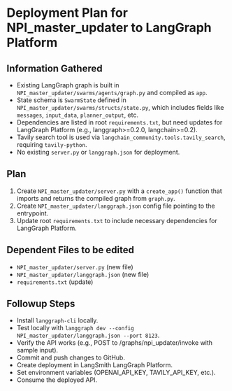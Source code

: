 # Deployment Plan for NPI_master_updater to LangGraph Platform

## Information Gathered
- Existing LangGraph graph is built in `NPI_master_updater/swarms/agents/graph.py` and compiled as `app`.
- State schema is `SwarmState` defined in `NPI_master_updater/swarms/structs/state.py`, which includes fields like `messages`, `input_data`, `planner_output`, etc.
- Dependencies are listed in root `requirements.txt`, but need updates for LangGraph Platform (e.g., langgraph>=0.2.0, langchain>=0.2).
- Tavily search tool is used via `langchain_community.tools.tavily_search`, requiring `tavily-python`.
- No existing `server.py` or `langgraph.json` for deployment.

## Plan
1. Create `NPI_master_updater/server.py` with a `create_app()` function that imports and returns the compiled graph from `graph.py`.
2. Create `NPI_master_updater/langgraph.json` config file pointing to the entrypoint.
3. Update root `requirements.txt` to include necessary dependencies for LangGraph Platform.

## Dependent Files to be edited
- `NPI_master_updater/server.py` (new file)
- `NPI_master_updater/langgraph.json` (new file)
- `requirements.txt` (update)

## Followup Steps
- Install `langgraph-cli` locally.
- Test locally with `langgraph dev --config NPI_master_updater/langgraph.json --port 8123`.
- Verify the API works (e.g., POST to /graphs/npi_updater/invoke with sample input).
- Commit and push changes to GitHub.
- Create deployment in LangSmith LangGraph Platform.
- Set environment variables (OPENAI_API_KEY, TAVILY_API_KEY, etc.).
- Consume the deployed API.

